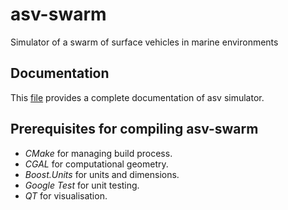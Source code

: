 # asv-swarm
Simulator of a swarm of surface vehicles in marine environments

## Documentation 
This [file](reference/build/hydrodynamics_reference.pdf) provides a complete documentation of asv simulator.

## Prerequisites for compiling asv-swarm
- *CMake* for managing build process.
- *CGAL* for computational geometry.
- *Boost.Units* for units and dimensions.
- *Google Test* for unit testing.
- *QT* for visualisation.
 